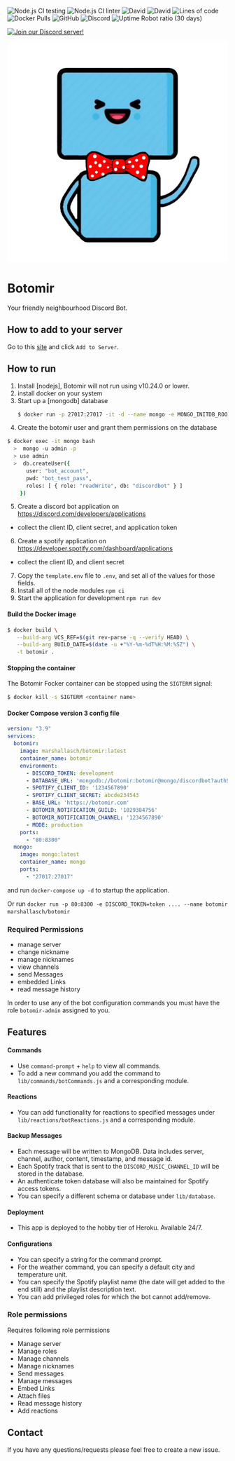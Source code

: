 ![Node.js CI testing](https://github.com/Botomir/botomir/workflows/testing/badge.svg)
![Node.js CI linter](https://github.com/Botomir/botomir/workflows/linter/badge.svg)
![David](https://img.shields.io/david/Botomir/botomir?style=plastic)
![David](https://img.shields.io/david/dev/Botomir/botomir?style=plastic)
![Lines of code](https://img.shields.io/tokei/lines/github/Botomir/botomir?style=plastic)
![Docker Pulls](https://img.shields.io/docker/pulls/marshallasch/botomir?style=plastic)
![GitHub](https://img.shields.io/github/license/Botomir/botomir?style=plastic)
![Discord](https://img.shields.io/discord/788091112476770353?style=plastic)
![Uptime Robot ratio (30 days)](https://img.shields.io/uptimerobot/ratio/m788089375-708361efbca4ea5bc2bac0bf?style=plastic)

[![Join our Discord server!](https://invidget.switchblade.xyz/788091112476770353)](https://discord.gg/sdXnDWrruS)

![Botomir Logo](static/images/botomir.png)

# Botomir

Your friendly neighbourhood Discord Bot.


## How to add to your server

Go to this [site](https://botomir.com) and click `Add to Server`.

## How to run

1. Install [nodejs], Botomir will not run using v10.24.0 or lower.
2. install docker on your system
3. Start up a [mongodb] database
    ```bash
    $ docker run -p 27017:27017 -it -d --name mongo -e MONGO_INITDB_ROOT_USERNAME=admin -e MONGO_INITDB_ROOT_PASSWORD=pass mongo
    ```
4. Create the botomir user and grant them permissions on the database
  ```bash
  $ docker exec -it mongo bash
    >  mongo -u admin -p
    > use admin
    >  db.createUser({
        user: "bot_account",
        pwd: "bot_test_pass",
        roles: [ { role: "readWrite", db: "discordbot" } ]
      })
  ```
5. Create a discord bot application on https://discord.com/developers/applications
  - collect the client ID, client secret, and application token
6. Create a spotify application on https://developer.spotify.com/dashboard/applications
  - collect the client ID, and client secret
7. Copy the `template.env` file to `.env`, and set all of the values for those fields.
8. Install all of the node modules `npm ci`
9. Start the application for development `npm run dev`


#### Build the Docker image

```bash
$ docker build \
   --build-arg VCS_REF=$(git rev-parse -q --verify HEAD) \
   --build-arg BUILD_DATE=$(date -u +"%Y-%m-%dT%H:%M:%SZ") \
   -t botomir .
```

#### Stopping the container

The Botomir Focker container can be stopped using the `SIGTERM` signal:

```bash
$ docker kill -s SIGTERM <container name>
```

#### Docker Compose version 3 config file

```yaml
version: "3.9"
services:
  botomir:
    image: marshallasch/botomir:latest
    container_name: botomir
    environment:
      - DISCORD_TOKEN: development
      - DATABASE_URL: 'mongodb://botomir:botomir@mongo/discordbot?authSource=admin'
      - SPOTIFY_CLIENT_ID: '1234567890'
      - SPOTIFY_CLIENT_SECRET: abcde234543
      - BASE_URL: 'https://botomir.com'
      - BOTOMIR_NOTIFICATION_GUILD: '1029384756'
      - BOTOMIR_NOTIFICATION_CHANNEL: '1234567890'
      - MODE: production
    ports:
      - "80:8300"
  mongo:
    image: mongo:latest
    container_name: mongo
    ports:
      - "27017:27017"
```

and run `docker-compose up -d` to startup the application.

Or run `docker run -p 80:8300 -e DISCORD_TOKEN=token .... --name botomir marshallasch/botomir`


### Required Permissions
- manage server
- change nickname
- manage nicknames
- view channels
- send Messages
- embedded Links
- read message history

In order to use any of the bot configuration commands you must have the role `botomir-admin` assigned to you.

## Features

#### Commands
- Use `command-prompt` + `help` to view all commands.
- To add a new command you add the command to `lib/commands/botCommands.js` and a corresponding module.

#### Reactions
- You can add functionality for reactions to specified messages under `lib/reactions/botReactions.js` and a corresponding module.

#### Backup Messages
- Each message will be written to MongoDB. Data includes server, channel, author, content, timestamp, and message id.
- Each Spotify track that is sent to the `DISCORD_MUSIC_CHANNEL_ID` will be stored in the database.
- An authenticate token database will also be maintained for Spotify access tokens.
- You can specify a different schema or database under `lib/database`.

#### Deployment
- This app is deployed to the hobby tier of Heroku. Available 24/7.

#### Configurations
- You can specify a string for the command prompt.
- For the weather command, you can specify a default city and temperature unit.
- You can specify the Spotify playlist name (the date will get added to the end still) and the playlist description text.
- You can add privileged roles for which the bot cannot add/remove.

### Role permissions
Requires following role permissions
- Manage server
- Manage roles
- Manage channels
- Manage nicknames
- Send messages
- Manage messages
- Embed Links
- Attach files
- Read message history
- Add reactions

## Contact

If you have any questions/requests please feel free to create a new issue.
